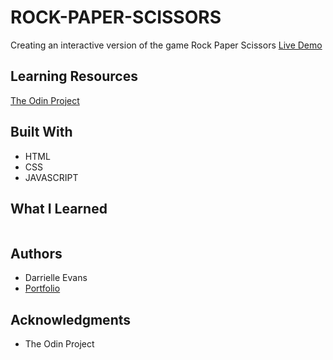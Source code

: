 # ROCK-PAPER-SCISSORS
Creating an interactive version of the game Rock Paper Scissors
[Live Demo]()

## Learning Resources

[The Odin Project](https://www.theodinproject.com/lessons/foundations-rock-paper-scissors/)

## Built With

* HTML
* CSS
* JAVASCRIPT

## What I Learned 
```

```

## Authors
* Darrielle Evans
* [Portfolio](info@darrielleevans.com/)

## Acknowledgments
* The Odin Project




